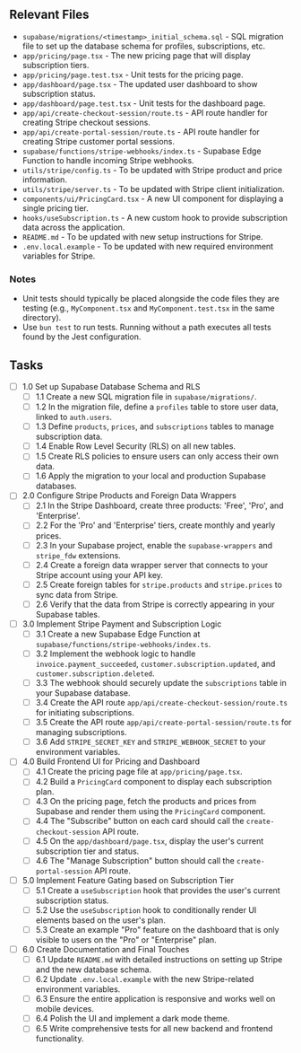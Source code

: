 ## Relevant Files

- `supabase/migrations/<timestamp>_initial_schema.sql` - SQL migration file to set up the database schema for profiles, subscriptions, etc.
- `app/pricing/page.tsx` - The new pricing page that will display subscription tiers.
- `app/pricing/page.test.tsx` - Unit tests for the pricing page.
- `app/dashboard/page.tsx` - The updated user dashboard to show subscription status.
- `app/dashboard/page.test.tsx` - Unit tests for the dashboard page.
- `app/api/create-checkout-session/route.ts` - API route handler for creating Stripe checkout sessions.
- `app/api/create-portal-session/route.ts` - API route handler for creating Stripe customer portal sessions.
- `supabase/functions/stripe-webhooks/index.ts` - Supabase Edge Function to handle incoming Stripe webhooks.
- `utils/stripe/config.ts` - To be updated with Stripe product and price information.
- `utils/stripe/server.ts` - To be updated with Stripe client initialization.
- `components/ui/PricingCard.tsx` - A new UI component for displaying a single pricing tier.
- `hooks/useSubscription.ts` - A new custom hook to provide subscription data across the application.
- `README.md` - To be updated with new setup instructions for Stripe.
- `.env.local.example` - To be updated with new required environment variables for Stripe.

### Notes

- Unit tests should typically be placed alongside the code files they are testing (e.g., `MyComponent.tsx` and `MyComponent.test.tsx` in the same directory).
- Use `bun test` to run tests. Running without a path executes all tests found by the Jest configuration.

## Tasks

- [ ] 1.0 Set up Supabase Database Schema and RLS
  - [ ] 1.1 Create a new SQL migration file in `supabase/migrations/`.
  - [ ] 1.2 In the migration file, define a `profiles` table to store user data, linked to `auth.users`.
  - [ ] 1.3 Define `products`, `prices`, and `subscriptions` tables to manage subscription data.
  - [ ] 1.4 Enable Row Level Security (RLS) on all new tables.
  - [ ] 1.5 Create RLS policies to ensure users can only access their own data.
  - [ ] 1.6 Apply the migration to your local and production Supabase databases.
- [ ] 2.0 Configure Stripe Products and Foreign Data Wrappers
  - [ ] 2.1 In the Stripe Dashboard, create three products: 'Free', 'Pro', and 'Enterprise'.
  - [ ] 2.2 For the 'Pro' and 'Enterprise' tiers, create monthly and yearly prices.
  - [ ] 2.3 In your Supabase project, enable the `supabase-wrappers` and `stripe_fdw` extensions.
  - [ ] 2.4 Create a foreign data wrapper server that connects to your Stripe account using your API key.
  - [ ] 2.5 Create foreign tables for `stripe.products` and `stripe.prices` to sync data from Stripe.
  - [ ] 2.6 Verify that the data from Stripe is correctly appearing in your Supabase tables.
- [ ] 3.0 Implement Stripe Payment and Subscription Logic
  - [ ] 3.1 Create a new Supabase Edge Function at `supabase/functions/stripe-webhooks/index.ts`.
  - [ ] 3.2 Implement the webhook logic to handle `invoice.payment_succeeded`, `customer.subscription.updated`, and `customer.subscription.deleted`.
  - [ ] 3.3 The webhook should securely update the `subscriptions` table in your Supabase database.
  - [ ] 3.4 Create the API route `app/api/create-checkout-session/route.ts` for initiating subscriptions.
  - [ ] 3.5 Create the API route `app/api/create-portal-session/route.ts` for managing subscriptions.
  - [ ] 3.6 Add `STRIPE_SECRET_KEY` and `STRIPE_WEBHOOK_SECRET` to your environment variables.
- [ ] 4.0 Build Frontend UI for Pricing and Dashboard
  - [ ] 4.1 Create the pricing page file at `app/pricing/page.tsx`.
  - [ ] 4.2 Build a `PricingCard` component to display each subscription plan.
  - [ ] 4.3 On the pricing page, fetch the products and prices from Supabase and render them using the `PricingCard` component.
  - [ ] 4.4 The "Subscribe" button on each card should call the `create-checkout-session` API route.
  - [ ] 4.5 On the `app/dashboard/page.tsx`, display the user's current subscription tier and status.
  - [ ] 4.6 The "Manage Subscription" button should call the `create-portal-session` API route.
- [ ] 5.0 Implement Feature Gating based on Subscription Tier
  - [ ] 5.1 Create a `useSubscription` hook that provides the user's current subscription status.
  - [ ] 5.2 Use the `useSubscription` hook to conditionally render UI elements based on the user's plan.
  - [ ] 5.3 Create an example "Pro" feature on the dashboard that is only visible to users on the "Pro" or "Enterprise" plan.
- [ ] 6.0 Create Documentation and Final Touches
  - [ ] 6.1 Update `README.md` with detailed instructions on setting up Stripe and the new database schema.
  - [ ] 6.2 Update `.env.local.example` with the new Stripe-related environment variables.
  - [ ] 6.3 Ensure the entire application is responsive and works well on mobile devices.
  - [ ] 6.4 Polish the UI and implement a dark mode theme.
  - [ ] 6.5 Write comprehensive tests for all new backend and frontend functionality. 